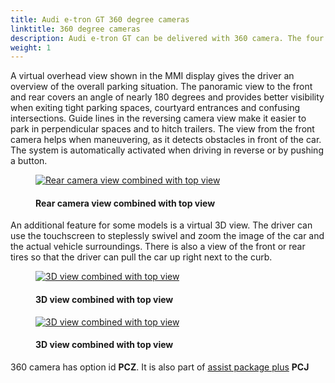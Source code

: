 ```yaml
---
title: Audi e-tron GT 360 degree cameras
linktitle: 360 degree cameras
description: Audi e-tron GT can be delivered with 360 camera. The four 360 degree cameras on Audi e-tron GT scan the immediate vicinity and display obstacles within. Drivers can choose from different views that simplify parking and maneuvering. 
weight: 1
---
```

<!-- markdownlint-disable MD033 -->
A virtual overhead view shown in the MMI display gives the driver an overview of the overall parking situation. The panoramic view to the front and rear covers an angle of nearly 180 degrees and provides better visibility when exiting tight parking spaces, courtyard entrances and confusing intersections. Guide lines in the reversing camera view make it easier to park in perpendicular spaces and to hitch trailers. The view from the front camera helps when maneuvering, as it detects obstacles in front of the car. The system is automatically activated when driving in reverse or by pushing a button.

<figure>
    <a href="https://media.electrichasgoneaudi.net/multimedia/models/e-tron-gt/technology/drivingassistance/360camera/camerarear.jpg">
        <img src="https://media.electrichasgoneaudi.net/multimedia/models/e-tron-gt/technology/drivingassistance/360camera/camerarears.jpg"
        class="img-fluid" alt="Rear camera view combined with top view" title="Rear camera view combined with top view">
    </a>
    <figcaption><h4>Rear camera view combined with top view</h4></figcaption>
</figure>

An additional feature for some models is a virtual 3D view. The driver can use the touchscreen to steplessly swivel and zoom the image of the car and the actual vehicle surroundings. There is also a view of the front or rear tires so that the driver can pull the car up right next to the curb.

<figure>
    <a href="https://media.electrichasgoneaudi.net/multimedia/models/e-tron-gt/technology/drivingassistance/360camera/camera3d.jpg">
        <img src="https://media.electrichasgoneaudi.net/multimedia/models/e-tron-gt/technology/drivingassistance/360camera/camera3ds.jpg"
        class="img-fluid" alt="3D view combined with top view" title="3D view combined with top view">
    </a>
    <figcaption><h4>3D view combined with top view</h4></figcaption>
</figure>

<figure>
    <a href="https://media.electrichasgoneaudi.net/multimedia/models/e-tron-gt/technology/drivingassistance/360camera/camera3d_2.jpg">
        <img src="https://media.electrichasgoneaudi.net/multimedia/models/e-tron-gt/technology/drivingassistance/360camera/camera3d_2s.jpg"
        class="img-fluid" alt="3D view combined with top view" title="3D view combined with top view">
    </a>
    <figcaption><h4>3D view combined with top view</h4></figcaption>
</figure>

360 camera has option id **PCZ**. It is also part of [assist package plus](../../../optionguide/list/#driver-asssist-systems) **PCJ**

